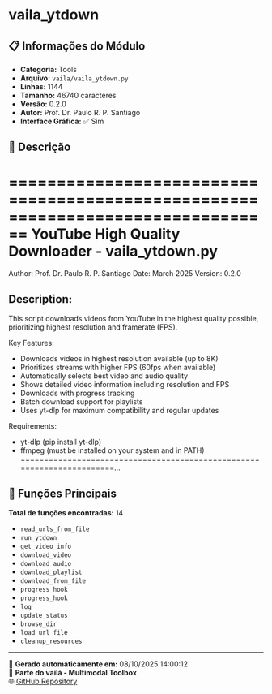 # vaila_ytdown

## 📋 Informações do Módulo

- **Categoria:** Tools
- **Arquivo:** `vaila/vaila_ytdown.py`
- **Linhas:** 1144
- **Tamanho:** 46740 caracteres
- **Versão:** 0.2.0
- **Autor:** Prof. Dr. Paulo R. P. Santiago
- **Interface Gráfica:** ✅ Sim

## 📖 Descrição


================================================================================
YouTube High Quality Downloader - vaila_ytdown.py
================================================================================
Author: Prof. Dr. Paulo R. P. Santiago
Date: March 2025
Version: 0.2.0

Description:
------------
This script downloads videos from YouTube in the highest quality possible,
prioritizing highest resolution and framerate (FPS).

Key Features:
- Downloads videos in highest resolution available (up to 8K)
- Prioritizes streams with higher FPS (60fps when available)
- Automatically selects best video and audio quality
- Shows detailed video information including resolution and FPS
- Downloads with progress tracking
- Batch download support for playlists
- Uses yt-dlp for maximum compatibility and regular updates

Requirements:
- yt-dlp (pip install yt-dlp)
- ffmpeg (must be installed on your system and in PATH)
=======================================================================...

## 🔧 Funções Principais

**Total de funções encontradas:** 14

- `read_urls_from_file`
- `run_ytdown`
- `get_video_info`
- `download_video`
- `download_audio`
- `download_playlist`
- `download_from_file`
- `progress_hook`
- `progress_hook`
- `log`
- `update_status`
- `browse_dir`
- `load_url_file`
- `cleanup_resources`




---

📅 **Gerado automaticamente em:** 08/10/2025 14:00:12  
🔗 **Parte do vailá - Multimodal Toolbox**  
🌐 [GitHub Repository](https://github.com/vaila-multimodaltoolbox/vaila)
